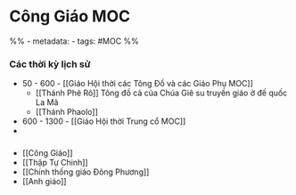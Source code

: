 # Công Giáo MOC
%% - metadata:
	- tags: #MOC %%


### Các thời kỳ lịch sử
- 50 - 600 - [[Giáo Hội thời các Tông Đồ và các Giáo Phụ MOC]]
	- [[Thánh Phê Rô]] Tông đồ cả của Chúa Giê su truyền giáo ở đế quốc La Mã
	- [[Thánh Phaolo]] 
- 600 - 1300 - [[Giáo Hội thời Trung cổ MOC]]
- 

### 
- [[Công Giáo]]
- [[Thập Tự Chinh]]
- [[Chính thống giáo Đông Phương]]
- [[Anh giáo]]

